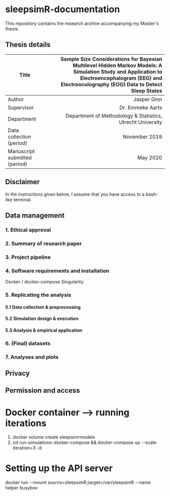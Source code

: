 # sleepsimR-documentation

This repository contains the research archive accompanying my Master's thesis. 

## Thesis details

| Title | Sample Size Considerations for Bayesian Multilevel Hidden Markov Models: A Simulation Study and Application to Electroencephalogram (EEG) and Electrooculography (EOG) Data to Detect Sleep States |
|-------------------------------|---------------------------------------------------------------------------------------------------------------------------------------------------------------------------------------------------:|
| Author | Jasper Ginn |
| Supervisor | Dr. Emmeke Aarts |
| Department | Department of Methodology & Statistics, Utrecht University |
| Data collection (period) | November 2019 |
| Manuscript submitted (period) | May 2020 |

## Disclaimer

In the instructions given below, I assume that you have access to a bash-like terminal.

## Data management

### 1. Ethical approval

### 2. Summary of research paper

### 3. Project pipeline

### 4. Software requirements and installation

Docker / docker-compose
Singularity


### 5. Replicating the analysis

#### 5.1 Data collection & preprocessing

#### 5.2 Simulation design & execution

#### 5.3 Analysis & empirical application

### 6. (Final) datasets

### 7. Analyses and plots

## Privacy

## Permission and access

# Docker container --> running iterations

1. docker volume create sleepsimrmodels
2. cd run-simulations-docker-compose && docker-compose up --scale iteration=3 -d

# Setting up the API server

docker run --mount source=sleepsimR,target=/var/sleepsimR --name helper busybox
